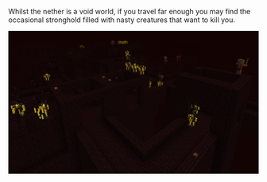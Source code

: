 Whilst the nether is a void world, if you travel far enough you may find the occasional stronghold filled with nasty creatures that want to kill you.

![](nether.png)
